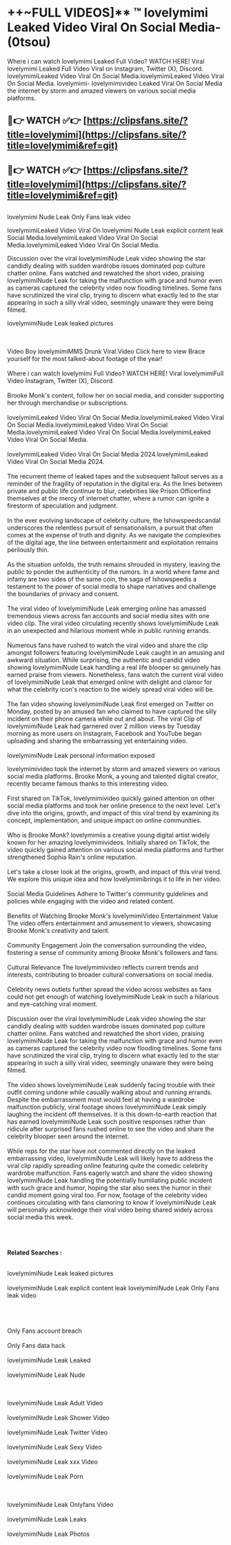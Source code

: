 #  ++~FULL VIDEOS]** ™ lovelymimi Leaked Video Viral On Social Media- (0tsou)

Where i can watch lovelymimi Leaked Full Video? WATCH HERE! Viral lovelymimi Leaked Full Video Viral on Instagram, Twitter (X), Discord.
lovelymimiLeaked Video Viral On Social Media.lovelymimiLeaked Video Viral On Social Media.
lovelymimi- lovelymimivideo Leaked Viral On Social Media the internet by storm and amazed viewers on various social media platforms.



## 🔴👉 WATCH ✅👉 [https://clipsfans.site/?title=lovelymimi](https://clipsfans.site/?title=lovelymimi&ref=git)


## 🔴👉 WATCH ✅👉 [https://clipsfans.site/?title=lovelymimi](https://clipsfans.site/?title=lovelymimi&ref=git)
##


lovelymimi Nude Leak Only Fans leak video 


lovelymimiLeaked Video Viral On  lovelymimi Nude Leak explicit content leak Social Media.lovelymimiLeaked Video Viral On Social Media.lovelymimiLeaked Video Viral On Social Media.



Discussion over the viral lovelymimiNude Leak video showing the star candidly dealing with sudden wardrobe issues dominated pop culture chatter online. Fans watched and rewatched the short video, praising lovelymimiNude Leak for taking the malfunction with grace and humor even as cameras captured the celebrity video now flooding timelines. Some fans have scrutinized the viral clip, trying to discern what exactly led to the star appearing in such a silly viral video, seemingly unaware they were being filmed.


lovelymimiNude Leak leaked pictures


  <br>

  <br>
Video Boy lovelymimiMMS Drunk Viral.Video Click here to view Brace yourself for the most talked-about footage of the year!
<br><br>
Where i can watch lovelymimi Full Video? WATCH HERE! Viral lovelymimiFull Video Instagram, Twitter (X), Discord.
<br><br>
Brooke Monk's content, follow her on social media, and consider supporting her through merchandise or subscriptions.
<br><br>
lovelymimiLeaked Video Viral On Social Media.lovelymimiLeaked Video Viral On Social Media.lovelymimiLeaked Video Viral On Social Media.lovelymimiLeaked Video Viral On Social Media.lovelymimiLeaked Video Viral On Social Media.
<br><br>
lovelymimiLeaked Video Viral On Social Media 2024.lovelymimiLeaked Video Viral On Social Media 2024.
<br><br>
The recurrent theme of leaked tapes and the subsequent fallout serves as a reminder of the fragility of reputation in the digital era. As the lines between private and public life continue to blur, celebrities like Prison Officerfind themselves at the mercy of internet chatter, where a rumor can ignite a firestorm of speculation and judgment.
<br><br>
In the ever evolving landscape of celebrity culture, the Ishowspeedscandal underscores the relentless pursuit of sensationalism, a pursuit that often comes at the expense of truth and dignity. As we navigate the complexities of the digital age, the line between entertainment and exploitation remains perilously thin.
<br><br>
As the situation unfolds, the truth remains shrouded in mystery, leaving the public to ponder the authenticity of the rumors. In a world where fame and infamy are two sides of the same coin, the saga of Ishowspeedis a testament to the power of social media to shape narratives and challenge the boundaries of privacy and consent.
<br><br>
The viral video of lovelymimiNude Leak emerging online has amassed tremendous views across fan accounts and social media sites with one video clip. The viral video circulating recently shows lovelymimiNude Leak in an unexpected and hilarious moment while in public running errands.
<br><br>
Numerous fans have rushed to watch the viral video and share the clip amongst followers featuring lovelymimiNude Leak caught in an amusing and awkward situation. While surprising, the authentic and candid video showing lovelymimiNude Leak handling a real life blooper so genuinely has earned praise from viewers. Nonetheless, fans watch the current viral video of lovelymimiNude Leak that emerged online with delight and clamor for what the celebrity icon's reaction to the widely spread viral video will be.
<br><br>
The fan video showing lovelymimiNude Leak first emerged on Twitter on Monday, posted by an amused fan who claimed to have captured the silly incident on their phone camera while out and about. The viral Clip of lovelymimiNude Leak had garnered over 2 million views by Tuesday morning as more users on Instagram, Facebook and YouTube began uploading and sharing the embarrassing yet entertaining video.
<br><br>
lovelymimiNude Leak personal information exposed

lovelymimivideo took the internet by storm and amazed viewers on various social media platforms. Brooke Monk, a young and talented digital creator, recently became famous thanks to this interesting video.
<br><br>
First shared on TikTok, lovelymimivideo quickly gained attention on other social media platforms and took her online presence to the next level. Let's dive into the origins, growth, and impact of this viral trend by examining its concept, implementation, and unique impact on online communities.
<br><br>
Who is Brooke Monk? lovelymimiis a creative young digital artist widely known for her amazing lovelymimivideos. Initially shared on TikTok, the video quickly gained attention on various social media platforms and further strengthened Sophia Rain's online reputation.
<br><br>
Let's take a closer look at the origins, growth, and impact of this viral trend. We explore this unique idea and how lovelymimibrings it to life in her video.
<br><br>
Social Media Guidelines Adhere to Twitter's community guidelines and policies while engaging with the video and related content.
<br><br>
Benefits of Watching Brooke Monk's lovelymimiVideo Entertainment Value The video offers entertainment and amusement to viewers, showcasing Brooke Monk's creativity and talent.
<br><br>
Community Engagement Join the conversation surrounding the video, fostering a sense of community among Brooke Monk's followers and fans.
<br><br>
Cultural Relevance The lovelymimivideo reflects current trends and interests, contributing to broader cultural conversations on social media.
<br><br>
Celebrity news outlets further spread the video across websites as fans could not get enough of watching lovelymimiNude Leak in such a hilarious and eye-catching viral moment.
<br><br>
Discussion over the viral lovelymimiNude Leak video showing the star candidly dealing with sudden wardrobe issues dominated pop culture chatter online. Fans watched and rewatched the short video, praising lovelymimiNude Leak for taking the malfunction with grace and humor even as cameras captured the celebrity video now flooding timelines. Some fans have scrutinized the viral clip, trying to discern what exactly led to the star appearing in such a silly viral video, seemingly unaware they were being filmed.
<br><br>
The video shows lovelymimiNude Leak suddenly facing trouble with their outfit coming undone while casually walking about and running errands. Despite the embarrassment most would feel at having a wardrobe malfunction publicly, viral footage shows lovelymimiNude Leak simply laughing the incident off themselves. It is this down-to-earth reaction that has earned lovelymimiNude Leak such positive responses rather than ridicule after surprised fans rushed online to see the video and share the celebrity blooper seen around the internet.
<br><br>
While reps for the star have not commented directly on the leaked embarrassing video, lovelymimiNude Leak will likely have to address the viral clip rapidly spreading online featuring quite the comedic celebrity wardrobe malfunction. Fans eagerly watch and share the video showing lovelymimiNude Leak handling the potentially humiliating public incident with such grace and humor, hoping the star also sees the humor in their candid moment going viral too. For now, footage of the celebrity video continues circulating with fans clamoring to know if lovelymimiNude Leak will personally acknowledge their viral video being shared widely across social media this week.
<br><br>

<br><br>
<strong>Related Searches :</strong>
<br><br>

lovelymimiNude Leak leaked pictures
<br><br>
lovelymimiNude Leak explicit content leak
lovelymimiNude Leak Only Fans leak video
<br><br>

<br><br>
Only Fans account breach
<br><br>
Only Fans data hack
<br><br>
lovelymimiNude Leak Leaked
<br><br>
lovelymimiNude Leak Nude

<br><br>
lovelymimiNude Leak Adult Video
<br><br>
lovelymimiNude Leak Shower Video
<br><br>
lovelymimiNude Leak Twitter Video
<br><br>
lovelymimiNude Leak Sexy Video
<br><br>
lovelymimiNude Leak xxx Video
<br><br>
lovelymimiNude Leak Porn

<br><br>
lovelymimiNude Leak Onlyfans Video
<br><br>
lovelymimiNude Leak Leaks
<br><br>
lovelymimiNude Leak Photos